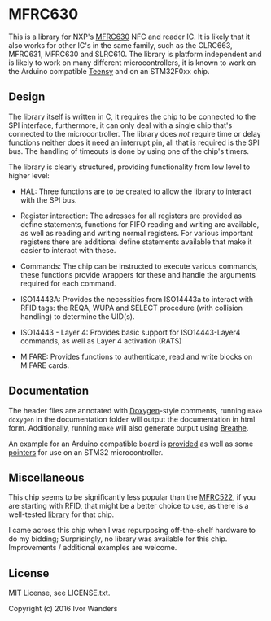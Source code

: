 MFRC630
=======

This is a library for NXP's [MFRC630][nxp_mfrc630] NFC and reader IC. It is likely that it also works for other IC's in
the same family, such as the CLRC663, MFRC631, MFRC630 and SLRC610. The library is platform independent and is likely to
work on many different microcontrollers, it is known to work on the Arduino compatible [Teensy][teensy31] and on an
STM32F0xx chip.

Design
------
The library itself is written in C, it requires the chip to be connected to the SPI interface, furthermore, it can only
deal with a single chip that's connected to the microcontroller. The library does *not* require time or delay functions
neither does it need an interrupt pin, all that is required is the SPI bus. The handling of timeouts is done by using
one of the chip's timers.

The library is clearly structured, providing functionality from low level to higher level:

* HAL:  Three functions are to be created to allow the library to interact with the SPI bus.

* Register interaction: The adresses for all registers are provided as define statements, functions for FIFO reading and writing are available, as well as reading and writing normal registers. For various important registers there are additional define statements available that make it easier to interact with these.

* Commands: The chip can be instructed to execute various commands, these functions provide wrappers for these and handle the arguments required for each command.

* ISO14443A: Provides the necessities from ISO14443a to interact with RFID tags: the REQA, WUPA and SELECT procedure (with collision handling) to determine the UID(s).

* ISO14443 - Layer 4: Provides basic support for ISO14443-Layer4 commands, as well as Layer 4 activation (RATS)

* MIFARE: Provides functions to authenticate, read and write blocks on MIFARE cards.

Documentation
-------------
The header files are annotated with [Doxygen][doxygen]-style comments, running `make doxygen` in the documentation
folder will output the documentation in html form.  Additionally, running `make` will also generate output using
[Breathe][breathe].

An example for an Arduino compatible board is [provided](examples/arduino_example/arduino_example.ino) as well as some
[pointers](examples/stm32_cube_example/example.c) for use on an STM32 microcontroller.

Miscellaneous
-------------
This chip seems to be significantly less popular than the [MFRC522][nxp_mfrc522], if you are starting with RFID, that
might be a better choice to use, as there is a well-tested [library][arduino_mfrc522] for that chip.

I came across this chip when I was repurposing off-the-shelf hardware to do my bidding; Surprisingly, no library was
available for this chip. Improvements / additional examples are welcome.

License
-------
MIT License, see LICENSE.txt.

Copyright (c) 2016 Ivor Wanders


[nxp_mfrc630]: http://www.nxp.com/products/identification-and-security/nfc-and-reader-ics/nfc-frontend-solutions/high-performance-mifare-and-ntag-frontend:MFRC63002HN
[doxygen]: http://www.doxygen.org
[breathe]: https://breathe.readthedocs.io/en/latest/
[teensy31]: http://www.pjrc.com/teensy/
[stm32f0cube]: http://www.st.com/content/st_com/en/products/embedded-software/mcus-embedded-software/stm32-embedded-software/stm32cube-embedded-software/stm32cubef0.html
[nxp_mfrc522]: http://www.nxp.com/products/identification-and-security/nfc-and-reader-ics/nfc-frontend-solutions/standard-performance-mifare-and-ntag-frontend:MFRC52202HN1
[arduino_mfrc522]: https://github.com/miguelbalboa/rfid